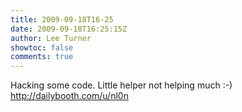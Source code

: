 ```yaml
---
title: 2009-09-18T16-25
date: 2009-09-18T16:25:15Z
author: Lee Turner
showtoc: false
comments: true
---
```


Hacking some code.  Little helper not helping much :-) http://dailybooth.com/u/nl0n

